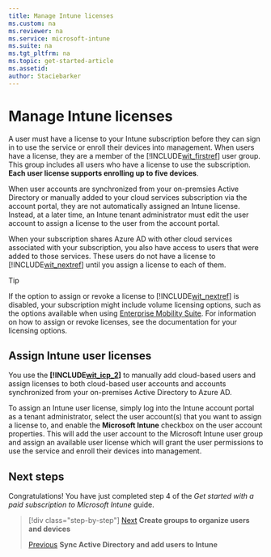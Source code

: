 ```yaml
---
title: Manage Intune licenses
ms.custom: na
ms.reviewer: na
ms.service: microsoft-intune
ms.suite: na
ms.tgt_pltfrm: na
ms.topic: get-started-article
ms.assetid:
author: Staciebarker
---
```

# Manage Intune licenses
A user must have a license to your Intune subscription before they can sign in to use the service or enroll their devices into management. When users have a license, they are a member of the [!INCLUDE[wit_firstref](../includes/wit_firstref_md.md)] user group. This group includes all users who have a license to use the subscription. **Each user license supports enrolling up to five devices**.

When user accounts are synchronized from your on-premsies Active Directory or manually added to your cloud services subscription via the account portal, they are not automatically assigned an Intune license. Instead, at a later time, an Intune tenant administrator must edit the user account to assign a license to the user from the account portal.

When your subscription shares Azure AD with other cloud services associated with your subscription, you also have access to users that were added to those services. These users do not have a license to [!INCLUDE[wit_nextref](../includes/wit_nextref_md.md)] until you assign a license to each of them.

> [!TIP]
> If the option to assign or revoke a license to [!INCLUDE[wit_nextref](../includes/wit_nextref_md.md)] is disabled, your subscription might include volume licensing options, such as the options available when using [Enterprise Mobility Suite](http://www.microsoft.com/server-cloud/products/enterprise-mobility-suite/default.aspx). For information on how to assign or revoke licenses, see the documentation for your licensing options.

## Assign Intune user licenses

You use the **[!INCLUDE[wit_icp_2](../includes/wit_icp_2_md.md)]** to manually add cloud-based users and assign licenses to both cloud-based user accounts and accounts synchronized from your on-premises Active Directory to Azure AD.

To assign an Intune user license, simply log into the Intune account portal as a tenant administrator, select the user account(s) that you want to assign a license to, and enable the **Microsoft Intune** checkbox on the user account properties. This will add the user account to the Microsoft Intune user group and assign an available user license which will grant the user permissions to use the service and enroll their devices into management.

## Next steps
Congratulations! You have just completed step 4 of the *Get started with a paid subscription to Microsoft Intune* guide.
>[!div class="step-by-step"]
>[Next](.\get-started-with-a-paid-subscription-to-microsoft-intune-step-5.md)  **Create groups to organize users and devices**
>
>[Previous](.\get-started-with-a-paid-subscription-to-microsoft-intune-step-2.md)  **Sync Active Directory and add users to Intune**
